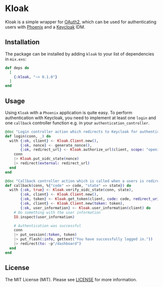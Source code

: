# Kloak
Kloak is a simple wrapper for [OAuth2](https://hex.pm/packages/oauth2), which can be used for authenticating users with [Phoenix](https://hex.pm/packages/phoenix) and a [Keycloak](https://www.keycloak.org/) IDM.

## Installation
The package can be installed by adding `kloak` to your list of dependencies in `mix.exs`:

```elixir
def deps do
  [
    {:kloak, "~> 0.1.0"}
  ]
end
```

## Usage
Using `Kloak` with a `Phoenix` application is quite easy. To perform authentication with Keycloak, you need to implement at least one `login` and one `callback` controller function e.g. in your `authentication_controller`.

```elixir
@doc "Login controller action which redirects to Keycloak for authentication."
def login(conn, _) do
  with {:ok, client} <- Kloak.Client.new(),
       {:ok, nonce} <- generate_nonce(),
       {:ok, redirect_url} <- Kloak.authorize_url(client, scope: "openid", state: nonce, redirect_uri: url(~p"/auth/callback")) do
    conn
    |> Kloak.put_oidc_state(nonce)
    |> redirect(external: redirect_url)
  end
end
```

```elixir
@doc "Callback controller action which is called when a users is redirected from Keycloak."
def callback(conn, %{"code" => code, "state" => state}) do
  with {:ok, true} <- Kloak.verify_oidc_state(conn, state),
       {:ok, client} <- Kloak.Client.new(),
       {:ok, token} <- Kloak.get_token(client, code: code, redirect_uri: url(~p"/auth/callback")),
       {:ok, client} <- Kloak.Client.new(token: token),
       {:ok, user_information} <- Kloak.user_information(client) do
    # Do something with the user information
    IO.inspect(user_information)

    # Authentication was successful
    conn
    |> put_session(:token, token)
    |> put_flash(:info, gettext("You have successfully logged in."))
    |> redirect(to: ~p"/dashboard")
  end
end
```

## License
The MIT License (MIT). Please see [LICENSE](LICENSE) for more information.

